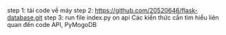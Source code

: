 step 1: tải code về máy 
step 2: https://github.com/20520646/flask-database.git
step 3: run file index.py on api
Các kiến thức cần tìm hiểu liên quan đến code
API, PyMogoDB

